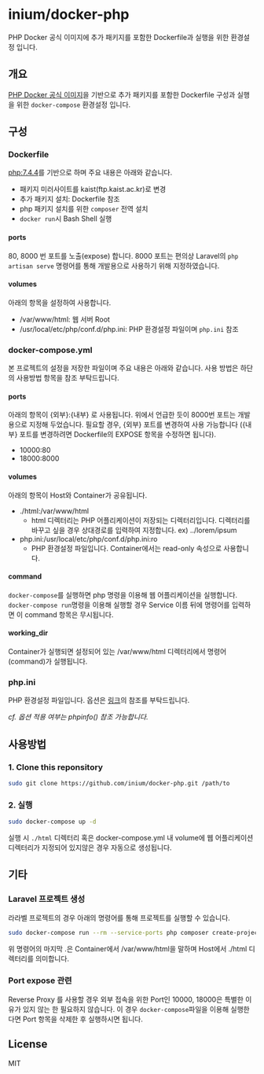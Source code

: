 # inium/docker-php

PHP Docker 공식 이미지에 추가 패키지를 포함한 Dockerfile과 실행을 위한 환경설정 입니다.

## 개요

[PHP Docker 공식 이미지](https://hub.docker.com/_/php)을 기반으로 추가 패키지를 포함한 Dockerfile 구성과 실행을 위한 `docker-compose` 환경설정 입니다.

## 구성

### Dockerfile

[php:7.4.4](https://hub.docker.com/layers/php/library/php/7.4.4/images/sha256-bfb6b2686209534d79c26597e7ef9e21a385ff6f2c2984c0ba3c9cf0b282ecff?context=explore)를 기반으로 하며 주요 내용은 아래와 같습니다.

- 패키지 미러사이트를 kaist(ftp.kaist.ac.kr)로 변경
- 추가 패키지 설치: Dockerfile 참조
- php 패키지 설치를 위한 `composer` 전역 설치
- `docker run`시 Bash Shell 실행

#### ports

80, 8000 번 포트를 노출(expose) 합니다. 8000 포트는 편의상 Laravel의 `php artisan serve` 명령어를 통해 개발용으로 사용하기 위해 지정하였습니다.

#### volumes

아래의 항목을 설정하여 사용합니다.

- /var/www/html: 웹 서버 Root
- /usr/local/etc/php/conf.d/php.ini: PHP 환경설정 파일이며 `php.ini` 참조

### docker-compose.yml

본 프로젝트의 설정을 저장한 파일이며 주요 내용은 아래와 같습니다. 사용 방법은 하단의 사용방법 항목을 참조 부탁드립니다.

#### ports

아래의 항목이 {외부}:{내부} 로 사용됩니다. 위에서 언급한 듯이 8000번 포트는 개발용으로 지정해 두었습니다. 필요할 경우, {외부} 포트를 변경하여 사용 가능합니다 ({내부} 포트를 변경하려면 Dockerfile의 EXPOSE 항목을 수정하면 됩니다).

- 10000:80
- 18000:8000

#### volumes

아래의 항목이 Host와 Container가 공유됩니다.

- ./html:/var/www/html
  - html 디렉터리는 PHP 어플리케이션이 저장되는 디렉터리입니다. 디렉터리를 바꾸고 싶을 경우 상대경로를 입력하여 지정합니다. ex) ../lorem/ipsum
- php.ini:/usr/local/etc/php/conf.d/php.ini:ro
  - PHP 환경설정 파일입니다. Container에서는 read-only 속성으로 사용합니다.

#### command

`docker-compose`를 실행하면 php 명령을 이용해 웹 어플리케이션을 실행합니다. `docker-compose run`명령을 이용해 실행할 경우 Service 이름 뒤에 명령어를 입력하면 이 command 항목은 무시됩니다.

#### working_dir

Container가 실행되면 설정되어 있는 /var/www/html 디렉터리에서 명령어(command)가 실행됩니다.

### php.ini

PHP 환경설정 파일입니다. 옵션은 [링크](https://www.php.net/manual/en/ini.list.php)의 참조를 부탁드립니다.

_cf. 옵션 적용 여부는 phpinfo() 참조 가능합니다._

## 사용방법

### 1. Clone this reponsitory

```bash
sudo git clone https://github.com/inium/docker-php.git /path/to
```

### 2. 실행

```bash
sudo docker-compose up -d
```

실행 시 `./html` 디렉터리 혹은 docker-compose.yml 내 volume에 웹 어플리케이션 디렉터리가 지정되어 있지않은 경우 자동으로 생성됩니다.

## 기타

### Laravel 프로젝트 생성

라라벨 프로젝트의 경우 아래의 명령어를 통해 프로젝트를 실행할 수 있습니다.

```bash
sudo docker-compose run --rm --service-ports php composer create-project --prefer-dist laravel/laravel .
```

위 명령어의 마지막 .은 Container에서 /var/www/html을 말하며 Host에서 ./html 디렉터리를 의미합니다.

### Port expose 관련

Reverse Proxy 를 사용할 경우 외부 접속을 위한 Port인 10000, 18000은 특별한 이유가 있지 않는 한 필요하지 않습니다. 이 경우 `docker-compose`파일을 이용해 실행한다면 Port 항목을 삭제한 후 실행하시면 됩니다.

## License

MIT
